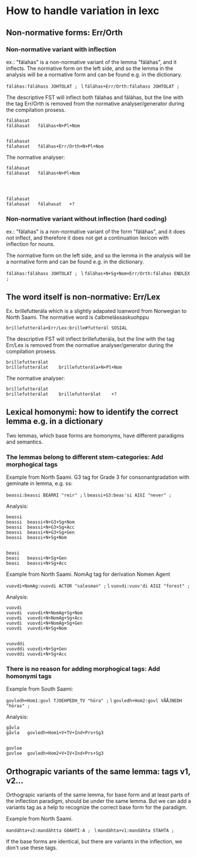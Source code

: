 # How to handle variation in lexc


## Non-normative forms: Err/Orth
### Non-normative variant with inflection
ex.: "fálahas" is a non-normative variant of the lemma "fáláhas", and it inflects.
The normative form on the left side, and so the lemma in the analysis will be a normative form and can be found e.g. in the dictionary.


`fáláhas:fáláhass JOHTOLAT ; ` \\
`fáláhas+Err/Orth:fálahass JOHTOLAT ; `


The descriptive FST will inflect both fálahas and fáláhas, but the line with the tag Err/Orth is removed from the normative analyser/generator during the compilation prosess. 
```
fáláhasat 
fáláhasat	fáláhas+N+Pl+Nom


fálahasat
fálahasat	fáláhas+Err/Orth+N+Pl+Nom
```


The normative analyser:
```
fáláhasat 
fáláhasat	fáláhas+N+Pl+Nom




fálahasat
fálahasat	fálahasat	+?
```


### Non-normative variant without inflection (hard coding)
ex.: "fálahas" is a non-normative variant of the form "fáláhas", and it does not inflect, and therefore it does not get a continuation lexicon with inflection for nouns.


The normative form on the left side, and so the lemma in the analysis will be a normative form and can be found e.g. in the dictionary.


`fáláhas:fáláhass JOHTOLAT ; ` \\
`fáláhas+N+Sg+Nom+Err/Orth:fálahas ENDLEX ; `






## The word itself is non-normative: Err/Lex
Ex. brillefutterála which is a slightly adapated loanword from Norwegian to North Saami. The normative word is čalbmelássaskuohppu


`brillefutterála+Err/Lex:brille#futterál SOSIAL`


The descriptive FST will inflect brillefutterála, but the line with the tag Err/Lex is removed from the normative analyser/generator during the compilation prosess. 
```
brillefutterálat 
brillefutterálat	brillefutterála+N+Pl+Nom
```


The normative analyser:
```
brillefutterálat
brillefutterálat	brillefutterálat	+?
```




## Lexical homonymi: how to identify the correct lemma e.g. in a dictionary
Two lemmas, which base forms are homonyms, have different paradigms and semantics. 


### The lemmas belong to different stem-categories: Add morphogical tags
Example from North Saami. G3 tag for Grade 3 for consonantgradation with geminate in lemma, e.g. ss: 


`beassi:beassi BEARRI "reir" ;` \\
`beassi+G3:beas'si AIGI "never" ; `

 
Analysis:
```
beassi
beassi	beassi+N+G3+Sg+Nom
beassi	beassi+N+G3+Sg+Acc
beassi	beassi+N+G3+Sg+Gen
beassi	beassi+N+Sg+Nom


beasi
beasi	beassi+N+Sg+Gen
beasi	beassi+N+Sg+Acc
```

 

 
Example from North Saami. NomAg tag for derivation Nomen Agent 


`vuovdi+NomAg:vuovdi ACTOR "salesman" ;` \\
`vuovdi:vuov'di AIGI "forest" ; `


Analysis:
```
vuovdi
vuovdi	vuovdi+N+NomAg+Sg+Nom
vuovdi	vuovdi+N+NomAg+Sg+Acc
vuovdi	vuovdi+N+NomAg+Sg+Gen
vuovdi	vuovdi+N+Sg+Nom


vuovddi
vuovddi	vuovdi+N+Sg+Gen
vuovddi	vuovdi+N+Sg+Acc
```

 


### There is no reason for adding morphogical tags: Add homonymi tags
Example from South Saami:


`govledh+Hom1:govl TJOEHPEDH_TV "höra" ;` \\
`govledh+Hom2:govl VÅÅJNEDH "höras" ;`


Analysis:


```
gåvla
gåvla	govledh+Hom1+V+TV+Ind+Prs+Sg3


govloe
govloe	govledh+Hom2+V+IV+Ind+Prs+Sg3
```




## Orthograpic variants of the same lemma: tags v1, v2...


Orthograpic variants of the same lemma, for base form and at least parts of the inflection paradigm, should be under the same lemma. But we can add a variants tag as a help to recognize the correct base form for the paradigm.


Example from North Saami. 


`mandáhta+v2:mandáhtta GOAHTI-A ; ` \\
`mandáhta+v1:mandáhta STAHTA ;`


If the base forms are identical, but there are variants in the inflection, we don't use these tags.






